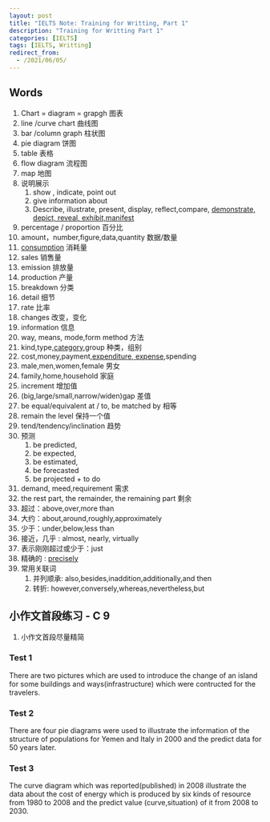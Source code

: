 ```yaml
---
layout: post
title: "IELTS Note: Training for Writting, Part 1"
description: "Training for Writting Part 1"
categories: [IELTS]
tags: [IELTS, Writting]
redirect_from:
  - /2021/06/05/
---
```


## Words
1. Chart = diagram = grapgh 图表
2. line /curve chart 曲线图
3. bar /column graph 柱状图
4. pie diagram 饼图
5. table 表格
6. flow diagram 流程图
7. map 地图
8. 说明展示 
   1. show , indicate, point out  
   2.  give information about 
   3.  Describe, illustrate, present, display, reflect,compare, <u>demonstrate, depict, reveal, exhibit,manifest</u>
9. percentage / proportion 百分比
10. amount，number,figure,data,quantity 数据/数量
11. <u>consumption</u> 消耗量
12. sales 销售量    
13. emission 排放量
14. production 产量
15. breakdown 分类
16. detail 细节
17. rate 比率
18. changes 改变，变化
19. information 信息
20. way, means, mode,form method 方法
21. kind,type,<u>category</u>,group 种类，组别
22. cost,money,payment,<u>expenditure, expense</u>,spending
23. male,men,women,female 男女
24. family,home,household 家庭
25. increment 增加值
26. (big,large/small,narrow/widen)gap 差值
27. be equal/equivalent at / to, be matched by 相等
28. remain the level 保持一个值
29. tend/tendency/inclination 趋势
30. 预测 
    1. be predicted, 
    2. be expected, 
    3. be estimated,
    4. be forecasted
    5. be projected + to do
31. demand, meed,requirement 需求
32. the rest part, the remainder, the remaining part 剩余
33. 超过：above,over,more than
34. 大约：about,around,roughly,approximately
35. 少于：under,below,less than
36. 接近，几乎 : almost, nearly, virtually
37. 表示刚刚超过或少于：just
38. 精确的 : <u>precisely</u>
39. 常用关联词
    1.  并列顺承: also,besides,inaddition,additionally,and then
    2.  转折: however,conversely,whereas,nevertheless,but
## 小作文首段练习 - C 9
1. 小作文首段尽量精简

### Test 1 

There are two pictures which are used to introduce the change of an island for some buildings and ways(infrastructure) which were contructed for the travelers. 

### Test 2 

There are four pie diagrams were used to illustrate the information of the structure of populations for Yemen and Italy in 2000 and the predict data for 50 years later. 

### Test 3

The curve diagram which was reported(published) in 2008 illustrate the data about the cost of energy which is produced by six kinds of resource from 1980 to 2008 and  the predict value (curve,situation) of it from 2008 to 2030.
